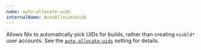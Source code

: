 ```yaml
---
name: auto-allocate-uids
internalName: AutoAllocateUids
---
```

Allows Nix to automatically pick UIDs for builds, rather than creating
`nixbld*` user accounts. See the [`auto-allocate-uids`](../command-ref/conf-file.md#conf-auto-allocate-uids) setting for details.
